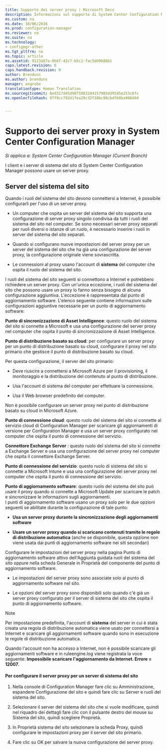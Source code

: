 ```yaml
---
title: Supporto dei server proxy | Microsoft Docs
description: Informazioni sul supporto di System Center Configuration Manager per i server proxy usato dai server di sistema del sito e dai client.
ms.custom: na
ms.date: 10/06/2016
ms.prod: configuration-manager
ms.reviewer: na
ms.suite: na
ms.technology:
- configmgr-other
ms.tgt_pltfrm: na
ms.topic: article
ms.assetid: 9123a87a-0b6f-43c7-b5c2-fac5d09686b1
caps.latest.revision: 6
caps.handback.revision: 0
author: Brenduns
ms.author: brenduns
manager: angrobe
translationtype: Human Translation
ms.sourcegitcommit: 6ed317d45d90758832d4157985dd95d5e253c6fc
ms.openlocfilehash: 97f9cc792d1fea20c32f38bc98cbdfb9ba90640d


---
```

# <a name="proxy-server-support-in-system-center-configuration-manager"></a>Supporto dei server proxy in System Center Configuration Manager

*Si applica a: System Center Configuration Manager (Current Branch)*

I client e i server di sistema del sito di System Center Configuration Manager possono usare un server proxy.  

## <a name="site-system-servers"></a>Server del sistema del sito  
Quando i ruoli del sistema del sito devono connettersi a Internet, è possibile configurarli per l'uso di un server proxy.  

-   Un computer che ospita un server del sistema del sito supporta una configurazione di server proxy singolo condivisa da tutti i ruoli del sistema del sito nel computer. Se sono necessari server proxy separati per ruoli diversi o istanze di un ruolo, è necessario inserire i ruoli in server del sistema del sito separati.  

-   Quando si configurano nuove impostazioni del server proxy per un server del sistema del sito che ha già una configurazione del server proxy, la configurazione originale viene sovrascritta.  

-   Le connessioni al proxy usano l'account di **sistema** del computer che ospita il ruolo del sistema del sito.  

I ruoli del sistema del sito seguenti si connettono a Internet e potrebbero richiedere un server proxy.  Con un'unica eccezione, i ruoli del sistema del sito che possono usare un proxy lo fanno senza bisogno di alcuna configurazione aggiuntiva. L'eccezione è rappresentata dal punto di aggiornamento software. L'elenco seguente contiene informazioni sulle configurazioni aggiuntive necessarie per un punto di aggiornamento software:  

**Punto di sincronizzazione di Asset Intelligence**: questo ruolo del sistema del sito si connette a Microsoft e usa una configurazione del server proxy nel computer che ospita il punto di sincronizzazione di Asset Intelligence.  

**Punto di distribuzione basato su cloud**: per configurare un server proxy per un punto di distribuzione basato su cloud, configurare il proxy nel sito primario che gestisce il punto di distribuzione basato su cloud.  

Per questa configurazione, il server del sito primario:  

-   Deve riuscire a connettersi a Microsoft Azure per il provisioning, il monitoraggio e la distribuzione del contenuto al punto di distribuzione.  

-   Usa l'account di sistema del computer per effettuare la connessione.  

-   Usa il Web browser predefinito del computer.  

Non è possibile configurare un server proxy nel punto di distribuzione basato su cloud in Microsoft Azure.  

**Punto di connessione cloud**: questo ruolo del sistema del sito si connette al servizio cloud di Configuration Manager per scaricare gli aggiornamenti di versione per Configuration Manager e usa un server proxy configurato nel computer che ospita il punto di connessione del servizio.  

**Connettore Exchange Server** : questo ruolo del sistema del sito si connette a Exchange Server e usa una configurazione del server proxy nel computer che ospita il connettore Exchange Server.  

**Punto di connessione del servizio**: questo ruolo di sistema del sito si connette a Microsoft Intune e usa una configurazione del server proxy nel computer che ospita il punto di connessione del servizio.  

**Punto di aggiornamento software**: questo ruolo del sistema del sito può usare il proxy quando si connette a Microsoft Update per scaricare le patch e sincronizzare le informazioni sugli aggiornamenti.   
I punti di aggiornamento software usano un proxy solo per le due opzioni seguenti se abilitate durante la configurazione di tale punto:  

-   **Usa un server proxy durante la sincronizzazione degli aggiornamenti software**  

-   **Usare un server proxy quando si scaricano contenuti tramite le regole di distribuzione automatica** (anche se disponibile, questa opzione non viene usata dai punti di aggiornamento software nei siti secondari)  

Configurare le impostazioni del server proxy nella pagina Punto di aggiornamento software attivo dell'Aggiunta guidata ruoli del sistema del sito oppure nella scheda Generale in Proprietà del componente del punto di aggiornamento software.  

-   Le impostazioni del server proxy sono associate solo al punto di aggiornamento software nel sito.  

-   Le opzioni del server proxy sono disponibili solo quando c'è già un server proxy configurato per il server di sistema del sito che ospita il punto di aggiornamento software.  

> [!NOTE]  
>  Per impostazione predefinita, l'account di **sistema** del server in cui è stata creata una regola di distribuzione automatica viene usato per connettersi a Internet e scaricare gli aggiornamenti software quando sono in esecuzione le regole di distribuzione automatica.  
>   
>  Quando l'account non ha accesso a Internet, non è possibile scaricare gli aggiornamenti software e in ruleengine.log viene registrata la voce seguente: **Impossibile scaricare l'aggiornamento da Internet. Errore = 12007**.  

#### <a name="to-configure-the-proxy-server-for-a-site-system-server"></a>Per configurare il server proxy per un server di sistema del sito  

1.  Nella console di Configuration Manager fare clic su Amministrazione, espandere Configurazione del sito e quindi fare clic su Server e ruoli del sistema del sito.  

2.  Selezionare il server del sistema del sito che si vuole modificare, quindi nel riquadro dei dettagli fare clic con il pulsante destro del mouse su Sistema del sito, quindi scegliere Proprietà.  

3.  In Proprietà sistema del sito selezionare la scheda Proxy, quindi configurare le impostazioni proxy per il server del sito primario.  

4.  Fare clic su OK per salvare la nuova configurazione del server proxy.  



<!--HONumber=Dec16_HO3-->


